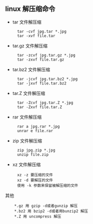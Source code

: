 

## linux 解压缩命令

* tar 文件解压缩

        tar -cvf jpg.tar *.jpg
        tar -xvf file.tar
* tar.gz 文件解压缩

        tar -zcvf jpg.tar.gz *.jpg
        tar -zxvf file.tar.gz
* tar.bz2 文件解压缩

        tar -jcvf jpg.tar.bz2 *.jpg
        tar -jxvf file.tar.bz2
* tar.Z 文件解压缩

        tar -Zcvf jpg.tar.Z *.jpg
        tar -Zxvf file.tar.Z
* rar 文件解压缩

        rar a jpg.rar *.jpg
        unrar e file.rar
* zip 文件解压缩

        zip jpg.zip *.jpg
        unzip file.zip 
* xz 文件解压缩

        xz -z 要压缩的文件
        xz -d 要解压的文件
        使用 -k 参数来保留被解压缩的文件
其他

        *.gz 用 gzip -d或者gunzip 解压
        *.bz2 用 bzip2 -d或者用bunzip2 解压
        *.Z 用 uncompress 解压
